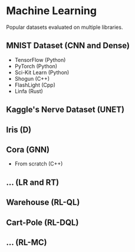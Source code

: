 # Machine Learning

Popular datasets evaluated on multiple libraries.


## MNIST Dataset (CNN and Dense)

 * TensorFlow (Python)
 * PyTorch (Python)
 * Sci-Kit Learn (Python)
 * Shogun (C++)
 * FlashLight (Cpp)
 * Linfa (Rust)
 
## Kaggle's Nerve Dataset (UNET) 



## Iris (D)



## Cora (GNN)

 * From scratch (C++)




## ... (LR and RT)



## Warehouse (RL-QL)



## Cart-Pole (RL-DQL)



## ... (RL-MC)





